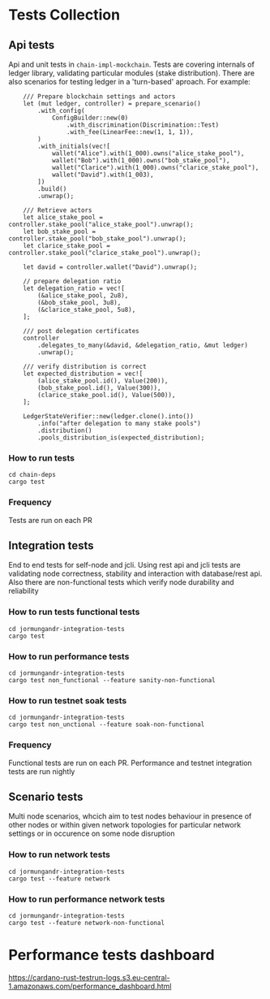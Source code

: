 # Tests Collection

## Api tests
Api and unit tests in `chain-impl-mockchain`.
Tests are covering internals of ledger library, validating particular modules (stake distribution).
There are also scenarios for testing ledger in a 'turn-based' aproach. For example:

```
    /// Prepare blockchain settings and actors
    let (mut ledger, controller) = prepare_scenario()
        .with_config(
            ConfigBuilder::new(0)
                .with_discrimination(Discrimination::Test)
                .with_fee(LinearFee::new(1, 1, 1)),
        )
        .with_initials(vec![
            wallet("Alice").with(1_000).owns("alice_stake_pool"),
            wallet("Bob").with(1_000).owns("bob_stake_pool"),
            wallet("Clarice").with(1_000).owns("clarice_stake_pool"),
            wallet("David").with(1_003),
        ])
        .build()
        .unwrap();

    /// Retrieve actors
    let alice_stake_pool = controller.stake_pool("alice_stake_pool").unwrap();
    let bob_stake_pool = controller.stake_pool("bob_stake_pool").unwrap();
    let clarice_stake_pool = controller.stake_pool("clarice_stake_pool").unwrap();

    let david = controller.wallet("David").unwrap();

    // prepare delegation ratio
    let delegation_ratio = vec![
        (&alice_stake_pool, 2u8),
        (&bob_stake_pool, 3u8),
        (&clarice_stake_pool, 5u8),
    ];

    /// post delegation certificates
    controller
        .delegates_to_many(&david, &delegation_ratio, &mut ledger)
        .unwrap();

    /// verify distribution is correct
    let expected_distribution = vec![
        (alice_stake_pool.id(), Value(200)),
        (bob_stake_pool.id(), Value(300)),
        (clarice_stake_pool.id(), Value(500)),
    ];

    LedgerStateVerifier::new(ledger.clone().into())
        .info("after delegation to many stake pools")
        .distribution()
        .pools_distribution_is(expected_distribution);

```


### How to run tests
```
cd chain-deps
cargo test
```

### Frequency
Tests are run on each PR


## Integration tests
End to end tests for self-node and jcli. Using rest api and jcli tests are validating node correctness, stability and interaction with database/rest api. Also there are non-functional tests which verify node durability and reliability

### How to run tests functional tests
```
cd jormungandr-integration-tests
cargo test
```

### How to run performance tests
```
cd jormungandr-integration-tests
cargo test non_functional --feature sanity-non-functional
```

### How to run testnet soak tests
```
cd jormungandr-integration-tests
cargo test non_unctional --feature soak-non-functional
```

### Frequency
Functional tests are run on each PR. Performance and testnet integration tests are run nightly

## Scenario tests
Multi node scenarios, whcich aim to test nodes behaviour in presence of other nodes or within given network topologies for particular network settings or in occurence on some node disruption


### How to run network tests
```
cd jormungandr-integration-tests
cargo test --feature network
```

### How to run performance network tests
```
cd jormungandr-integration-tests
cargo test --feature network-non-functional
```

# Performance tests dashboard

https://cardano-rust-testrun-logs.s3.eu-central-1.amazonaws.com/performance_dashboard.html

